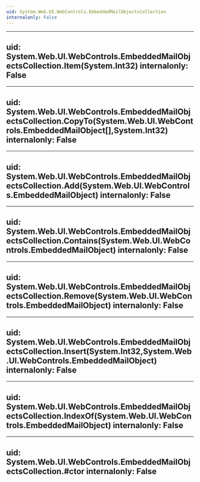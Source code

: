 ```yaml
---
uid: System.Web.UI.WebControls.EmbeddedMailObjectsCollection
internalonly: False
---
```


---
uid: System.Web.UI.WebControls.EmbeddedMailObjectsCollection.Item(System.Int32)
internalonly: False
---

---
uid: System.Web.UI.WebControls.EmbeddedMailObjectsCollection.CopyTo(System.Web.UI.WebControls.EmbeddedMailObject[],System.Int32)
internalonly: False
---

---
uid: System.Web.UI.WebControls.EmbeddedMailObjectsCollection.Add(System.Web.UI.WebControls.EmbeddedMailObject)
internalonly: False
---

---
uid: System.Web.UI.WebControls.EmbeddedMailObjectsCollection.Contains(System.Web.UI.WebControls.EmbeddedMailObject)
internalonly: False
---

---
uid: System.Web.UI.WebControls.EmbeddedMailObjectsCollection.Remove(System.Web.UI.WebControls.EmbeddedMailObject)
internalonly: False
---

---
uid: System.Web.UI.WebControls.EmbeddedMailObjectsCollection.Insert(System.Int32,System.Web.UI.WebControls.EmbeddedMailObject)
internalonly: False
---

---
uid: System.Web.UI.WebControls.EmbeddedMailObjectsCollection.IndexOf(System.Web.UI.WebControls.EmbeddedMailObject)
internalonly: False
---

---
uid: System.Web.UI.WebControls.EmbeddedMailObjectsCollection.#ctor
internalonly: False
---
